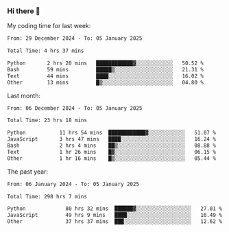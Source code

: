 ### Hi there 👋

My coding time for last week:

<!--START_SECTION:week-->

```txt
From: 29 December 2024 - To: 05 January 2025

Total Time: 4 hrs 37 mins

Python       2 hrs 20 mins   ████████████▓░░░░░░░░░░░░   50.52 %
Bash         59 mins         █████▒░░░░░░░░░░░░░░░░░░░   21.31 %
Text         44 mins         ████░░░░░░░░░░░░░░░░░░░░░   16.02 %
Other        13 mins         █▒░░░░░░░░░░░░░░░░░░░░░░░   04.80 %
```

<!--END_SECTION:week-->

Last month:

<!--START_SECTION:month-->

```txt
From: 06 December 2024 - To: 05 January 2025

Total Time: 23 hrs 18 mins

Python           11 hrs 54 mins  ████████████▓░░░░░░░░░░░░   51.07 %
JavaScript       3 hrs 47 mins   ████░░░░░░░░░░░░░░░░░░░░░   16.24 %
Bash             2 hrs 4 mins    ██▒░░░░░░░░░░░░░░░░░░░░░░   08.88 %
Text             1 hr 26 mins    █▓░░░░░░░░░░░░░░░░░░░░░░░   06.15 %
Other            1 hr 16 mins    █▒░░░░░░░░░░░░░░░░░░░░░░░   05.44 %
```

<!--END_SECTION:month-->

The past year:

<!--START_SECTION:year-->

```txt
From: 06 January 2024 - To: 05 January 2025

Total Time: 298 hrs 7 mins

Python             80 hrs 32 mins  ██████▓░░░░░░░░░░░░░░░░░░   27.01 %
JavaScript         49 hrs 9 mins   ████░░░░░░░░░░░░░░░░░░░░░   16.49 %
Other              37 hrs 37 mins  ███░░░░░░░░░░░░░░░░░░░░░░   12.62 %
```

<!--END_SECTION:year-->
